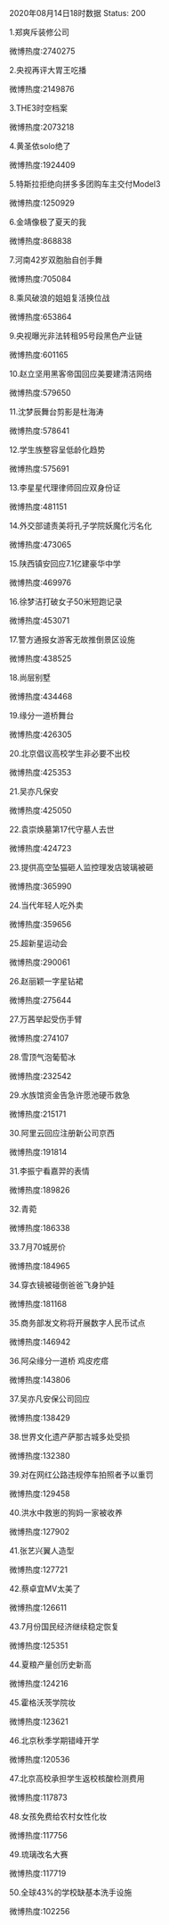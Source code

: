 2020年08月14日18时数据
Status: 200

1.郑爽斥装修公司

微博热度:2740275

2.央视再评大胃王吃播

微博热度:2149876

3.THE3时空档案

微博热度:2073218

4.黄圣依solo绝了

微博热度:1924409

5.特斯拉拒绝向拼多多团购车主交付Model3

微博热度:1250929

6.金靖像极了夏天的我

微博热度:868838

7.河南42岁双胞胎自创手舞

微博热度:705084

8.乘风破浪的姐姐复活换位战

微博热度:653864

9.央视曝光非法转租95号段黑色产业链

微博热度:601165

10.赵立坚用黑客帝国回应美要建清洁网络

微博热度:579650

11.沈梦辰舞台剪影是杜海涛

微博热度:578641

12.学生族整容呈低龄化趋势

微博热度:575691

13.李星星代理律师回应双身份证

微博热度:481151

14.外交部谴责美将孔子学院妖魔化污名化

微博热度:473065

15.陕西镇安回应7.1亿建豪华中学

微博热度:469976

16.徐梦洁打破女子50米短跑记录

微博热度:453071

17.警方通报女游客无故推倒景区设施

微博热度:438525

18.尚层别墅

微博热度:434468

19.缘分一道桥舞台

微博热度:426305

20.北京倡议高校学生非必要不出校

微博热度:425353

21.吴亦凡保安

微博热度:425050

22.袁崇焕墓第17代守墓人去世

微博热度:424723

23.提供高空坠猫砸人监控理发店玻璃被砸

微博热度:365990

24.当代年轻人吃外卖

微博热度:359656

25.超新星运动会

微博热度:290061

26.赵丽颖一字星钻裙

微博热度:275644

27.万茜举起受伤手臂

微博热度:274107

28.雪顶气泡葡萄冰

微博热度:232542

29.水族馆资金告急许愿池硬币救急

微博热度:215171

30.阿里云回应注册新公司京西

微博热度:191814

31.李振宁看嘉羿的表情

微博热度:189826

32.青菀

微博热度:186338

33.7月70城房价

微博热度:184965

34.穿衣镜被碰倒爸爸飞身护娃

微博热度:181168

35.商务部发文称将开展数字人民币试点

微博热度:146942

36.阿朵缘分一道桥 鸡皮疙瘩

微博热度:143806

37.吴亦凡安保公司回应

微博热度:138429

38.世界文化遗产萨那古城多处受损

微博热度:132380

39.对在网红公路违规停车拍照者予以重罚

微博热度:129458

40.洪水中救崽的狗妈一家被收养

微博热度:127902

41.张艺兴翼人造型

微博热度:127721

42.蔡卓宜MV太美了

微博热度:126611

43.7月份国民经济继续稳定恢复

微博热度:125351

44.夏粮产量创历史新高

微博热度:124216

45.霍格沃茨学院妆

微博热度:123621

46.北京秋季学期错峰开学

微博热度:120536

47.北京高校承担学生返校核酸检测费用

微博热度:117873

48.女孩免费给农村女性化妆

微博热度:117756

49.琉璃改名大赛

微博热度:117719

50.全球43%的学校缺基本洗手设施

微博热度:102256

